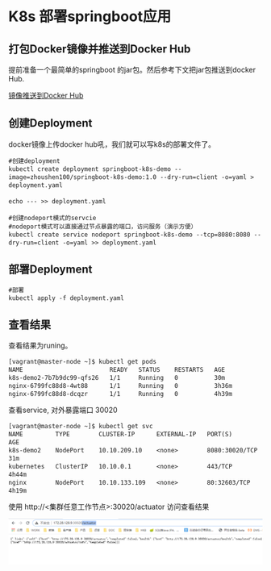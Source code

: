 

# K8s 部署springboot应用



## 打包Docker镜像并推送到Docker Hub

提前准备一个最简单的springboot 的jar包。然后参考下文把jar包推送到docker Hub.

 [镜像推送到Docker Hub](..\docker\push_to_docker_hub.md) 



## 创建Deployment

docker镜像上传docker hub吼，我们就可以写k8s的部署文件了。

```shell
#创建deployment
kubectl create deployment springboot-k8s-demo --image=zhoushen100/springboot-k8s-demo:1.0 --dry-run=client -o=yaml > deployment.yaml

echo --- >> deployment.yaml

#创建nodeport模式的servcie
#nodeport模式可以直接通过节点暴露的端口，访问服务（演示方便）
kubectl create service nodeport springboot-k8s-demo --tcp=8080:8080 --dry-run=client -o=yaml >> deployment.yaml
```



## 部署Deployment

```shell
#部署
kubectl apply -f deployment.yaml
```



## 查看结果

查看结果为runing。

```shell
[vagrant@master-node ~]$ kubectl get pods
NAME                        READY   STATUS    RESTARTS   AGE
k8s-demo2-7b7b9dc99-qfs26   1/1     Running   0          30m
nginx-6799fc88d8-4wt88      1/1     Running   0          3h36m
nginx-6799fc88d8-dcqzr      1/1     Running   0          4h39m

```

查看service, 对外暴露端口 30020

```shell
[vagrant@master-node ~]$ kubectl get svc
NAME         TYPE        CLUSTER-IP      EXTERNAL-IP   PORT(S)          AGE
k8s-demo2    NodePort    10.10.209.10    <none>        8080:30020/TCP   31m
kubernetes   ClusterIP   10.10.0.1       <none>        443/TCP          4h44m
nginx        NodePort    10.10.133.109   <none>        80:32603/TCP     4h19m

```

使用 http://<集群任意工作节点>:30020/actuator 访问查看结果

![image-20210318175929018](dp_springboot_k8s/image-20210318175929018.png)